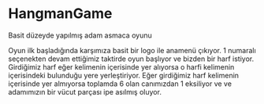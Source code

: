 # HangmanGame
Basit düzeyde yapılmış adam asmaca oyunu

Oyun ilk başladığında karşımıza basit bir logo ile anamenü çıkıyor. 1 numaralı seçenekten devam ettiğimiz taktirde oyun başlıyor ve bizden bir harf istiyor.
Girdiğimiz harf eğer kelimenin içerisinde yer alıyorsa o harfi kelimenin içerisindeki bulunduğu yere yerleştiriyor.
Eğer girdiğimiz harf kelimenin içerisinde yer almıyorsa toplamda 6 olan canımızdan 1 eksiliyor ve ve adamımızın bir vücut parçası ipe asılmış oluyor.
